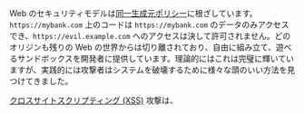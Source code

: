 Web のセキュリティモデルは[同一生成元ポリシー](http://ja.wikipedia.org/wiki/%E5%90%8C%E4%B8%80%E7%94%9F%E6%88%90%E5%85%83%E3%83%9D%E3%83%AA%E3%82%B7%E3%83%BC)に根ざしています。`https://mybank.com` 上のコードは `https://mybank.com` のデータのみアクセスでき、`https://evil.example.com` へのアクセスは決して許可されません。どのオリジンも残りの Web の世界からは切り離されており、自由に組み立て、遊べるサンドボックスを開発者に提供しています。理論的にはこれは完璧に輝いていますが、実践的には攻撃者はシステムを破壊するために様々な頭のいい方法を見つけてきました。

[クロスサイトスクリプティング (XSS)](http://ja.wikipedia.org/wiki/%E3%82%AF%E3%83%AD%E3%82%B9%E3%82%B5%E3%82%A4%E3%83%88%E3%82%B9%E3%82%AF%E3%83%AA%E3%83%97%E3%83%86%E3%82%A3%E3%83%B3%E3%82%B0) 攻撃は、
